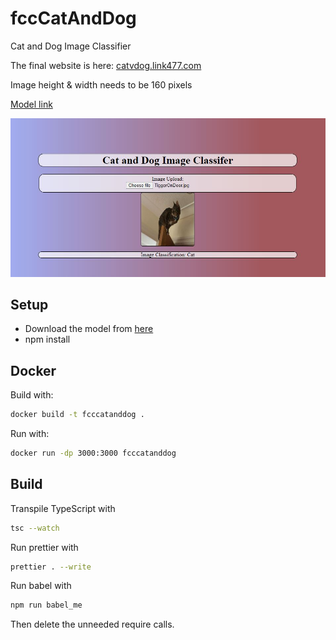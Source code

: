 # fccCatAndDog

Cat and Dog Image Classifier

The final website is here: [catvdog.link477.com](https://catvdog.link477.com/)

Image height & width needs to be 160 pixels

[Model link](https://drive.google.com/file/d/1ZYKbOzHPkz3Bq9pbASrr4ZuyJSjCuIFs/view?usp=sharing)

![Final app](CatAndDogImageClassifier.JPG)

## Setup

-   Download the model from [here](https://drive.google.com/file/d/1ZYKbOzHPkz3Bq9pbASrr4ZuyJSjCuIFs/view?usp=sharing)
-   npm install

## Docker

Build with:

```bash
docker build -t fcccatanddog .
```

Run with:

```bash
docker run -dp 3000:3000 fcccatanddog
```

## Build

Transpile TypeScript with

```bash
tsc --watch
```

Run prettier with

```bash
prettier . --write
```

Run babel with

```bash
npm run babel_me
```

Then delete the unneeded require calls.
